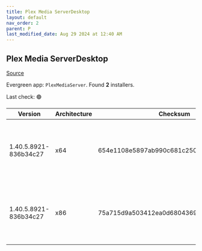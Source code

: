 ```yaml
---
title: Plex Media ServerDesktop
layout: default
nav_order: 2
parent: P
last_modified_date: Aug 29 2024 at 12:40 AM
---
```


## Plex Media ServerDesktop

[Source](https://www.plex.tv/media-server-downloads/)

Evergreen app: `PlexMediaServer`. Found **2** installers.

Last check: 🟢

| Version               | Architecture | Checksum                                 | URI                                                                                                                                                                                                                                                              |
| --------------------- | ------------ | ---------------------------------------- | ---------------------------------------------------------------------------------------------------------------------------------------------------------------------------------------------------------------------------------------------------------------- |
| 1.40.5.8921-836b34c27 | x64          | 654e1108e5897ab990c681c2504496de8142147d | [https://downloads.plex.tv/plex-media-server-new/1.40.5.8921-836b34c27/windows/PlexMediaServer-1.40.5.8921-836b34c27-x86_64.exe](https://downloads.plex.tv/plex-media-server-new/1.40.5.8921-836b34c27/windows/PlexMediaServer-1.40.5.8921-836b34c27-x86_64.exe) |
| 1.40.5.8921-836b34c27 | x86          | 75a715d9a503412ea0d680436927798a8e9c2109 | [https://downloads.plex.tv/plex-media-server-new/1.40.5.8921-836b34c27/windows/PlexMediaServer-1.40.5.8921-836b34c27-x86.exe](https://downloads.plex.tv/plex-media-server-new/1.40.5.8921-836b34c27/windows/PlexMediaServer-1.40.5.8921-836b34c27-x86.exe)       |
